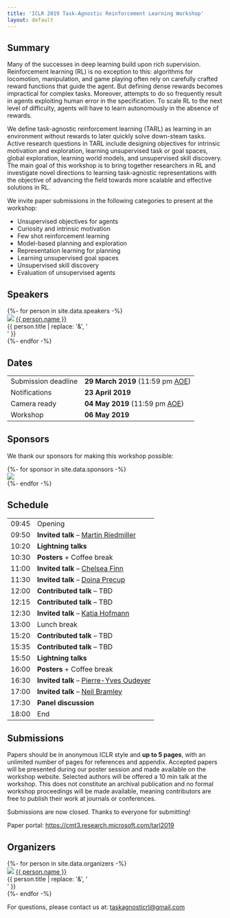 ```yaml
---
title: 'ICLR 2019 Task-Agnostic Reinforcement Learning Workshop'
layout: default
---
```


<style>thead { display: none; }</style>

## Summary

Many of the successes in deep learning build upon rich supervision.
Reinforcement learning (RL) is no exception to this: algorithms for locomotion,
manipulation, and game playing often rely on carefully crafted reward functions
that guide the agent. But defining dense rewards becomes impractical for
complex tasks. Moreover, attempts to do so frequently result in agents
exploiting human error in the specification. To scale RL to the next level of
difficulty, agents will have to learn autonomously in the absence of rewards.

We define task-agnostic reinforcement learning (TARL) as learning in an
environment without rewards to later quickly solve down-steam tasks. Active
research questions in TARL include designing objectives for intrinsic
motivation and exploration, learning unsupervised task or goal spaces, global
exploration, learning world models, and unsupervised skill discovery. The main
goal of this workshop is to bring together researchers in RL and investigate
novel directions to learning task-agnostic representations with the objective
of advancing the field towards more scalable and effective solutions in RL.

<p style="text-align: left">
We invite paper submissions in the following categories to present at the
workshop:
</p>

- Unsupervised objectives for agents
- Curiosity and intrinsic motivation
- Few shot reinforcement learning
- Model-based planning and exploration
- Representation learning for planning
- Learning unsupervised goal spaces
- Unsupervised skill discovery
- Evaluation of unsupervised agents

## Speakers

<div style="text-align: left;">
{%- for person in site.data.speakers -%}
<div class="person">
  <img src="{{ person.image }}" />
  <a href="{{ person.url | relative_url }}">{{ person.name }}</a><br>
  <span>{{ person.title | replace: '&', '<br>' }}</span>
  <!--span>({{ person.topics }})</span-->
</div>
{%- endfor -%}
</div>

## Dates

| Event | Date |
| ----- | ---- |
| Submission deadline | **29 March 2019** (11:59 pm [AOE][aoe]) |
| Notifications | **23 April 2019** |
| Camera ready | **04 May 2019** (11:59 pm [AOE][aoe]) |
| Workshop | **06 May 2019** |

[aoe]: https://www.timeanddate.com/time/zones/aoe

## Sponsors

We thank our sponsors for making this workshop possible:

<div style="text-align: left;">
{%- for sponsor in site.data.sponsors -%}
<div class="sponsor">
  <a href="{{ sponsor.url }}" target="_blank">
    <img src="{{ sponsor.image }}" />
  </a>
</div>
{%- endfor -%}
</div>

## Schedule

| Time | Event |
| ---- | ----- |
| 09:45 | Opening |
| 09:50 | **Invited talk** – [Martin Riedmiller][speakers] |
| 10:20 | **Lightning talks** |
| 10:30 | **Posters** + Coffee break |
| 11:00 | **Invited talk** – [Chelsea Finn][speakers] |
| 11:30 | **Invited talk** – [Doina Precup][speakers] |
| 12:00 | **Contributed talk** – TBD |
| 12:15 | **Contributed talk** – TBD |
| 12:30 | **Invited talk** – [Katja Hofmann][speakers] |
| 13:00 | Lunch break |
| 15:20 | **Contributed talk** – TBD |
| 15:35 | **Contributed talk** – TBD |
| 15:50 | **Lightning talks** |
| 16:00 | **Posters** + Coffee break |
| 16:30 | **Invited talk** – [Pierre-Yves Oudeyer][speakers] |
| 17:00 | **Invited talk** – [Neil Bramley][speakers] |
| 17:30 | **Panel discussion** |
| 18:00 | End |

[speakers]: #speakers

## Submissions

Papers should be in anonymous ICLR style and **up to 5 pages**, with an
unlimited number of pages for references and appendix. Accepted papers will be
presented during our poster session and made available on the workshop website.
Selected authors will be offered a 10 min talk at the workshop. This does not
constitute an archival publication and no formal workshop proceedings will be
made available, meaning contributors are free to publish their work at journals
or conferences.

<!--p style="text-align: left">
Start a submission: <a href="https://cmt3.research.microsoft.com/tarl2019">https://cmt3.research.microsoft.com/tarl2019</a>
</p-->

Submissions are now closed. Thanks to everyone for submitting!

Paper portal: <a href="https://cmt3.research.microsoft.com/tarl2019">https://cmt3.research.microsoft.com/tarl2019</a>

## Organizers

<div style="text-align: left;">
{%- for person in site.data.organizers -%}
<div class="person">
  <img src="{{ person.image }}" />
  <a href="{{ person.url | relative_url }}">{{ person.name }}</a><br>
  <span>{{ person.title | replace: '&', '<br>' }}</span>
</div>
{%- endfor -%}
</div>

<p style="text-align: left">
For questions, please contact us at:
<a href="mailto:taskagnosticrl@gmail.com">taskagnosticrl@gmail.com</a>
</p>
